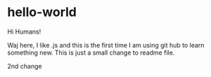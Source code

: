 # hello-world
Hi Humans!


Waj here, I like .js and this is the first time I am using git hub to learn something new. This is just a small change to readme file.

2nd change
